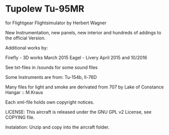 # Tupolew Tu-95MR
for Flightgear Flightsimulator by Herbert Wagner

New Instrumentation, new panels, new interior and hundreds of addings to the official Version.

Additional works by:

Firefly - 3D works March 2015
Eagel   - Livery April 2015 and 10/2016

See txt-files in /sounds for some sound files

Some Instruments are from: Tu-154b, Il-76D

Many files for light and smoke are derivated from 707 by Lake of Constance Hangar :: M.Kraus

Each xml-file holds own copyright notices.

LICENSE: This aircraft is released under the GNU GPL v2 License, see COPYING file.

Instalation: Unzip and copy into the aircraft folder.